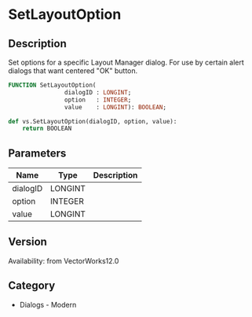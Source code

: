 # SetLayoutOption

## Description
Set options for a specific Layout Manager dialog.  For use by certain alert dialogs that want centered &quot;OK&quot; button.

```pascal
FUNCTION SetLayoutOption(
				dialogID : LONGINT;
				option   : INTEGER;
				value    : LONGINT): BOOLEAN;
```

```python
def vs.SetLayoutOption(dialogID, option, value):
    return BOOLEAN
```

## Parameters
|Name|Type|Description|
|---|---|---|
|dialogID|LONGINT|   |
|option|INTEGER|   |
|value|LONGINT|   |

## Version
Availability: from VectorWorks12.0

## Category
* Dialogs - Modern

